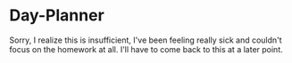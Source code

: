 # Day-Planner

Sorry, I realize this is insufficient, I've been feeling really sick and couldn't focus on the homework at all. I'll have to come back to this at a later point. 